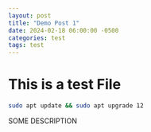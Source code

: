 ```yaml
---
layout: post
title: "Demo Post 1"
date: 2024-02-18 06:00:00 -0500
categories: test
tags: test
---
```


# This is a test File

```bash
sudo apt update && sudo apt upgrade 12
```
SOME DESCRIPTION
